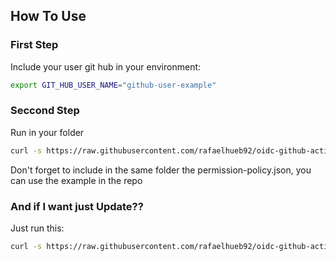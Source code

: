 ## How To Use

### First Step

<p> Include your user git hub in your environment: </p>

```bash
export GIT_HUB_USER_NAME="github-user-example"
```

### Seccond Step

<p> Run in your folder </p>

```bash
curl -s https://raw.githubusercontent.com/rafaelhueb92/oidc-github-actions-role-aws/refs/heads/master/oidc/create-role.sh | bash
```

<p> Don't forget to include in the same folder the permission-policy.json, you can use the example in the repo </p>

### And if I want just Update??

<p> Just run this: </p>

```bash
curl -s https://raw.githubusercontent.com/rafaelhueb92/oidc-github-actions-role-aws/refs/heads/master/oidc/update-role.sh | bash
```
